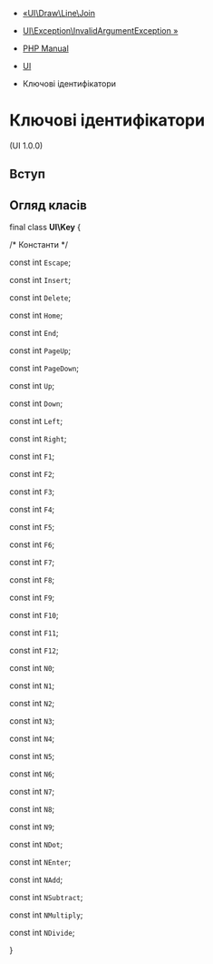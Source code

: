 - [«UI\Draw\Line\Join](class.ui-draw-line-join.md)
- [UI\Exception\InvalidArgumentException
»](class.ui-exception-invalidargumentexception.md)

- [PHP Manual](index.md)
- [UI](book.ui.md)
- Ключові ідентифікатори

# Ключові ідентифікатори

(UI 1.0.0)

## Вступ

## Огляд класів

final class **UI\Key** {

/\* Константи \*/

const int `Escape`;

const int `Insert`;

const int `Delete`;

const int `Home`;

const int `End`;

const int `PageUp`;

const int `PageDown`;

const int `Up`;

const int `Down`;

const int `Left`;

const int `Right`;

const int `F1`;

const int `F2`;

const int `F3`;

const int `F4`;

const int `F5`;

const int `F6`;

const int `F7`;

const int `F8`;

const int `F9`;

const int `F10`;

const int `F11`;

const int `F12`;

const int `N0`;

const int `N1`;

const int `N2`;

const int `N3`;

const int `N4`;

const int `N5`;

const int `N6`;

const int `N7`;

const int `N8`;

const int `N9`;

const int `NDot`;

const int `NEnter`;

const int `NAdd`;

const int `NSubtract`;

const int `NMultiply`;

const int `NDivide`;

}
